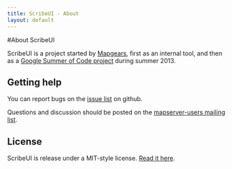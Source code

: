```yaml
---
title: ScribeUI - About
layout: default
---
```


#About ScribeUI

ScribeUI is a project started by [Mapgears](http://mapgears.com), first as an internal tool, and then as a [Google Summer of Code project](http://www.google-melange.com/gsoc/project/google/gsoc2013/jlapointe/4001) during summer 2013.

## Getting help

You can report bugs on the [issue list](https://github.com/mapgears/scribeui/issues?state=open) on github.

Questions and discussion should be posted on the [mapserver-users mailing list](http://www.mapserver.org/community/lists.html).

## License

ScribeUI is release under a MIT-style license. [Read it here](license.html).
